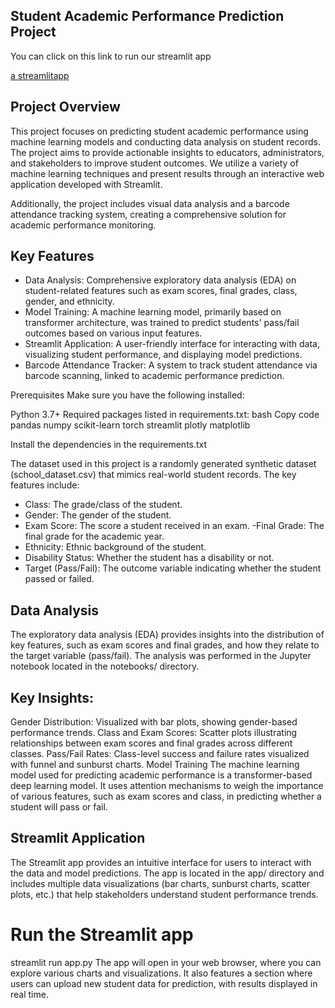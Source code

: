 ## Student Academic Performance Prediction Project

You can click on this link to  run our streamlit app

[a streamlitapp](https://arrow-team-student-performance-st.streamlit.app/)

## Project Overview
This project focuses on predicting student academic performance using machine learning models and conducting data analysis on student records. The project aims to provide actionable insights to educators, administrators, and stakeholders to improve student outcomes. We utilize a variety of machine learning techniques and present results through an interactive web application developed with Streamlit.

Additionally, the project includes visual data analysis and a barcode attendance tracking system, creating a comprehensive solution for academic performance monitoring.

## Key Features

- Data Analysis: Comprehensive exploratory data analysis (EDA) on student-related features such as exam scores, final grades, class, gender, and ethnicity.
- Model Training: A machine learning model, primarily based on transformer architecture, was trained to predict students' pass/fail outcomes based on various input features.
- Streamlit Application: A user-friendly interface for interacting with data, visualizing student performance, and displaying model predictions.
- Barcode Attendance Tracker: A system to track student attendance via barcode scanning, linked to academic performance prediction.

Prerequisites
Make sure you have the following installed:

Python 3.7+
Required packages listed in requirements.txt:
bash
Copy code
pandas
numpy
scikit-learn
torch
streamlit
plotly
matplotlib

Install the dependencies in the requirements.txt

The dataset used in this project is a randomly generated synthetic dataset (school_dataset.csv) that mimics real-world student records. The key features include:

- Class: The grade/class of the student.
- Gender: The gender of the student.
- Exam Score: The score a student received in an exam.
-Final Grade: The final grade for the academic year.
- Ethnicity: Ethnic background of the student.
- Disability Status: Whether the student has a disability or not.
- Target (Pass/Fail): The outcome variable indicating whether the student passed or failed.
  
## Data Analysis
The exploratory data analysis (EDA) provides insights into the distribution of key features, such as exam scores and final grades, and how they relate to the target variable (pass/fail). The analysis was performed in the Jupyter notebook located in the notebooks/ directory.

## Key Insights:
Gender Distribution: Visualized with bar plots, showing gender-based performance trends.
Class and Exam Scores: Scatter plots illustrating relationships between exam scores and final grades across different classes.
Pass/Fail Rates: Class-level success and failure rates visualized with funnel and sunburst charts.
Model Training
The machine learning model used for predicting academic performance is a transformer-based deep learning model. It uses attention mechanisms to weigh the importance of various features, such as exam scores and class, in predicting whether a student will pass or fail.



## Streamlit Application
The Streamlit app provides an intuitive interface for users to interact with the data and model predictions. The app is located in the app/ directory and includes multiple data visualizations (bar charts, sunburst charts, scatter plots, etc.) that help stakeholders understand student performance trends.


# Run the Streamlit app
streamlit run app.py
The app will open in your web browser, where you can explore various charts and visualizations. It also features a section where users can upload new student data for prediction, with results displayed in real time.
